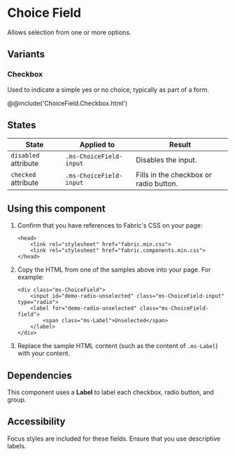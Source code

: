 # Choice Field
Allows selection from one or more options.

## Variants

### Checkbox
Used to indicate a simple yes or no choice, typically as part of a form.

@@include('ChoiceField.Checkbox.html')

## States
State | Applied to | Result
 --- | --- | ---
`disabled` attribute | `.ms-ChoiceField-input` | Disables the input.
`checked` attribute | `.ms-ChoiceField-input` | Fills in the checkbox or radio button.

## Using this component
1. Confirm that you have references to Fabric's CSS on your page:
    ```
    <head>
        <link rel="stylesheet" href="fabric.min.css">
        <link rel="stylesheet" href="fabric.components.min.css">
    </head>
    ```
2. Copy the HTML from one of the samples above into your page. For example:
    ```
    <div class="ms-ChoiceField">
        <input id="demo-radio-unselected" class="ms-ChoiceField-input" type="radio">
        <label for="demo-radio-unselected" class="ms-ChoiceField-field">
            <span class="ms-Label">Unselected</span>
        </label>
    </div>
    ```
3. Replace the sample HTML content (such as the content of `.ms-Label`) with your content.

## Dependencies
This component uses a **Label** to label each checkbox, radio button, and group.

## Accessibility
Focus styles are included for these fields. Ensure that you use descriptive labels.
